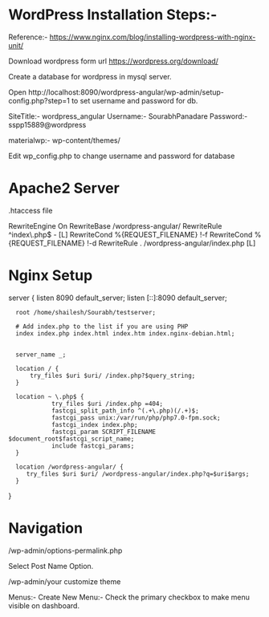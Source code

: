 # WordPress Installation Steps:-

  Reference:- https://www.nginx.com/blog/installing-wordpress-with-nginx-unit/

  Download wordpress form url https://wordpress.org/download/

  Create a database for wordpress in mysql server.

  Open http://localhost:8090/wordpress-angular/wp-admin/setup-config.php?step=1 to set username and password for db.

  SiteTitle:- wordpress_angular 
  Username:- SourabhPanadare
  Password:- sspp15889@wordpress

  materialwp:- wp-content/themes/

  Edit wp_config.php to change username and password for database

# Apache2 Server

  .htaccess file

  <IfModule mod_rewrite.c>
	RewriteEngine On
	RewriteBase /wordpress-angular/
	RewriteRule ^index\.php$ - [L]
	RewriteCond %{REQUEST_FILENAME} !-f
	RewriteCond %{REQUEST_FILENAME} !-d
	RewriteRule . /wordpress-angular/index.php [L]
  </IfModule>

# Nginx Setup

  server {
      listen 8090 default_server;
      listen [::]:8090 default_server;

      root /home/shailesh/Sourabh/testserver;

      # Add index.php to the list if you are using PHP
      index index.php index.html index.htm index.nginx-debian.html;


      server_name _;

      location / {   
          try_files $uri $uri/ /index.php?$query_string;
      }
        
      location ~ \.php$ {
                try_files $uri /index.php =404;
                fastcgi_split_path_info ^(.+\.php)(/.+)$;
                fastcgi_pass unix:/var/run/php/php7.0-fpm.sock;
                fastcgi_index index.php;
                fastcgi_param SCRIPT_FILENAME $document_root$fastcgi_script_name;
                include fastcgi_params;
      }

      location /wordpress-angular/ {
         try_files $uri $uri/ /wordpress-angular/index.php?q=$uri$args;
      }

  }

# Navigation

/wp-admin/options-permalink.php

Select Post Name Option.

/wp-admin/your customize theme

Menus:- Create New Menu:- Check the primary checkbox to make menu visible on dashboard.



